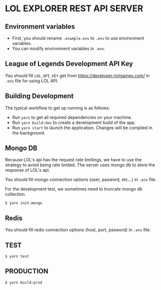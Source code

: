# LOL EXPLORER REST API SERVER

## Environment variables
* First, you should rename `.example.env` to `.env` to use environment variables.
* You can modify environment variables in `.env`.

## League of Legends Development API Key
You should fill `LOL_API_KEY` get from https://developer.riotgames.com/ in `.env` file for using LOL API.

## Building Development
The typical workflow to get up running is as follows:

* Run `yarn` to get all required dependencies on your machine.
* Run `yarn build:dev` to create a development build of the app.
* Run `yarn start` to launch the application. Changes will be compiled in the
  background.

## Mongo DB
Because LOL's api has the request rate limitings, we have to use the strategy to avoid being rate limited.
The server uses mongo db to store the response of LOL's api.

You should fill mongo connection options (user, pasword, etc...) in `.env` file.

For the development test, we sometimes need to truncate mongo db collection.
```shell
$ yarn init:mongo
```

## Redis
You should fill redis connection options (host, port, pasword) in `.env` file.

## TEST
```shell
$ yarn test
```

## PRODUCTION
```shell
$ yarn build:prod
```
